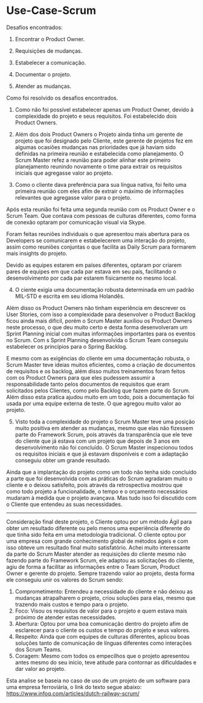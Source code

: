 # Use-Case-Scrum

Desafios encontrados:

1. Encontrar o Product Owner.

2. Requisições de mudanças.

3. Estabelecer a comunicação.

4. Documentar o projeto.

5. Atender as mudanças.

Como foi resolvido os desafios encontrados.

1. Como não foi possível estabelecer apenas um Product Owner, devido à complexidade do projeto e seus requisitos. Foi estabelecido dois Product Owners.

2. Além dos dois Product Owners o Projeto ainda tinha um gerente de projeto que foi designado pelo Cliente, este gerente de projetos fez em algumas ocasiões mudanças nas prioridades que já haviam sido definidas na primeira reunião e estabelecida como planejamento. O Scrum Master refez a reunião para poder alinhar este primeiro planejamento reunindo novamente o time para extrair os requisitos iniciais que agregasse valor ao projeto.

3. Como o cliente dava preferência para sua língua nativa, foi feito uma primeira reunião com eles afim de extrair o máximo de informações relevantes que agregasse valor para o projeto.

 Após esta reunião foi feita uma segunda reunião com os Product Owner e o Scrum Team. Que contava com pessoas de culturas diferentes, como forma de conexão optaram por comunicação visual via Skype.

Foram feitas reuniões individuais o que apresentou mais abertura para os Developers se comunicarem e estabelecerem uma interação do projeto, assim como reuniões conjuntas o que facilita as Daily Scrum para formarem mais insights do projeto.

Devido as equipes estarem em países diferentes, optaram por criarem pares de equipes em que cada par estava em seu país, facilitando o desenvolvimento por cada par estarem fisicamente no mesmo local.

4. O ciente exigia uma documentação robusta determinada em um padrão MIL-STD e escrita em seu idioma Holandês.

 Além disso os Product Owners não tinham experiência em descrever os User Stories, com isso a complexidade para desenvolver o Product Backlog ficou ainda mais difícil, porém o Scrum Master auxiliou os Product Owners neste processo, o que deu muito certo e desta forma desenvolveram um Sprint Planning inicial com muitas informações importantes para os eventos no Scrum.
Com s Sprint Planning desenvolvida o Scrum Team conseguiu estabelecer os princípios para o Spring Backlog.

E mesmo com as exigências do cliente em uma documentação robusta, o Scrum Master teve ideias muitos eficientes, como a criação de documentos de requisitos e os backlog, além disso muitos treinamentos foram feitos com os Product Owners para que eles pudessem assumir a responsabilidade tanto pelos documentos de requisitos que eram solicitados pelos Clientes, como pelo Backlog que fazem parte do Scrum.
Além disso esta pratica ajudou muito em um todo, pois a documentação foi usada por uma equipe externa de teste. O que agregou muito valor ao projeto.

5. Visto toda a complexidade do projeto o Scrum Master teve uma posição muito positiva em atender as mudanças, mesmo que elas não fizessem parte do Framework Scrum, pois através da transparência que ele teve do cliente que já estava com um projeto que depois de 3 anos em desenvolvimento não foi concluído. O Scrum Master inspecionou todos os requisitos iniciais e que já estavam disponíveis e com a adaptação conseguiu obter um grande resultado.

Ainda que a implantação do projeto como um todo não tenha sido concluído a parte que foi desenvolvida com as práticas do Scrum agradaram muito o cliente e o deixou satisfeito, pois através da retrospectiva mostrou que como todo projeto a funcionalidade, o tempo e o orçamento necessários mudaram à medida que o projeto avançava. Mas tudo isso foi discutido com o Cliente que entendeu as suas necessidades.

____________________________________________

Consideração final deste projeto, o Cliente optou por um método Ágil para obter um resultado diferente ou pelo menos uma experiência diferente do que tinha sido feita em uma metodologia tradicional.
O cliente optou por uma empresa com grande conhecimento global de métodos ágeis e com isso obteve um resultado final muito satisfatório.
Achei muito interessante da parte do Scrum Master atender as requisições do cliente mesmo não fazendo parte do Framework Scrum, ele adaptou as solicitações do cliente, agiu de forma a facilitar as informações entre o Team Scrum, Product Owner e gerente do projeto. Sempre trazendo valor ao projeto, desta forma ele conseguiu unir os valores do Scrum sendo:
1. Comprometimento: Entendeu a necessidade do cliente e não deixou as mudanças atrapalharem o projeto, criou soluções para elas, mesmo que trazendo mais custos e tempo para o projeto.
2. Foco: Visou os requisitos de valor para o projeto e quem estava mais próximo de atender estas necessidades.
3. Abertura: Optou por uma boa comunicação dentro do projeto afim de esclarecer para o cliente os custos e tempo do projeto e seus valores.
4. Respeito: Ainda que com equipes de culturas diferentes, aplicou boas soluções tanto de comunicação de línguas diferentes como interações dos Scrum Teams.
5. Coragem: Mesmo com todos os empecilhos que o projeto apresentou antes mesmo do seu início, teve atitude para contornar as dificuldades e dar valor ao projeto.

Esta analise se baseia no caso de uso de um projeto de um software para uma empresa ferroviária, o link do texto segue abaixo:
https://www.infoq.com/articles/dutch-railway-scrum/

